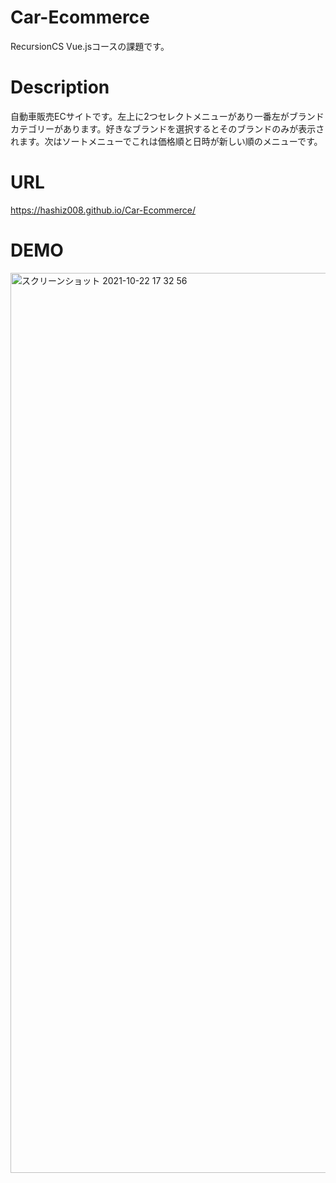 # Car-Ecommerce
RecursionCS Vue.jsコースの課題です。

# Description
自動車販売ECサイトです。左上に2つセレクトメニューがあり一番左がブランドカテゴリーがあります。好きなブランドを選択するとそのブランドのみが表示されます。次はソートメニューでこれは価格順と日時が新しい順のメニューです。

# URL
https://hashiz008.github.io/Car-Ecommerce/

# DEMO
<img width="1440" alt="スクリーンショット 2021-10-22 17 32 56" src="https://user-images.githubusercontent.com/63139730/138421758-51ae996a-4503-4d28-8343-ce5c9c5df4cc.png">
